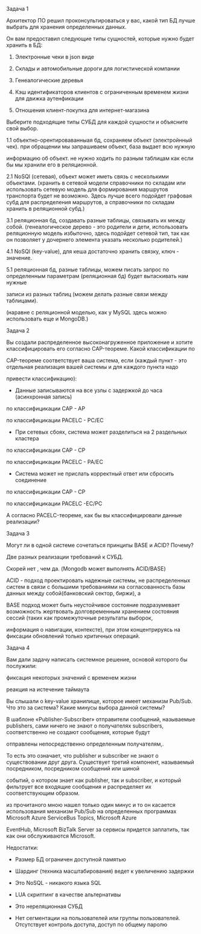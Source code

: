 Задача 1

Архитектор ПО решил проконсультироваться у вас, какой тип БД лучше выбрать для хранения определенных данных.

Он вам предоставил следующие типы сущностей, которые нужно будет хранить в БД:

1. Электронные чеки в json виде

2. Склады и автомобильные дороги для логистической компании

3. Генеалогические деревья

4. Кэш идентификаторов клиентов с ограниченным временем жизни для движка аутенфикации

5. Отношения клиент-покупка для интернет-магазина

Выберите подходящие типы СУБД для каждой сущности и объясните свой выбор.

1.1 объектно-орентироваванныая бд, сохраняем объект (электройнный чек). при обращении мы запрашиваем объект, база выдает всю нужную 

информацию об объект. не нужно ходить по разным таблицам как если бы мы хранили его в реляционной.

2.1 NoSQl (сетевая), объект может иметь связь с несколькими объектами.
(хранить в сетевой модели справочники по складам или использовать сетевую модель для формирования маршрутов транспорта будет не возможно. Здесь лучше всего подойдет графовая субд для распределения маршрутов, а справочники по складам хранить в реляционной субд.)

3.1 реляционная бд, создавать разные таблицы, связывать их между собой.
(генеалогическое дерево - это родители и дети, использовать реляционную модель избыточно, здесь подойдет сетевой тип, так как он позволяет у дочернего элемента указать несколько родителей.)

4.1 NoSQl (key-value), для кеша достаточно хранить связку, ключ - значение.

5.1 реляционная бд, разные таблицы, можем писать запрос по определенным параметрам (реляционная бд) будет вытаскивать нам нужные 

записи из разных таблиц (можем делать разные связи между таблицами).

(наравне с реляционной моделью, как у MySQL здесь можно использовать еще и MongoDB.)

Задача 2

Вы создали распределенное высоконагруженное приложение и хотите классифицировать его согласно CAP-теореме. Какой классификации по 

CAP-теореме соответствует ваша система, если (каждый пункт - это отдельная реализация вашей системы и для каждого пункта надо 

привести классификацию):

 - Данные записываются на все узлы с задержкой до часа (асинхронная запись)

по классифицикации CAP - AP

по классифицикации PACELC - PC/EC

 - При сетевых сбоях, система может разделиться на 2 раздельных кластера

по классифицикации CAP - CP

по классифицикации PACELC - PA/EC

 - Система может не прислать корректный ответ или сбросить соединение

по классифицикации CAP - CP

по классифицикации PACELC -EC/PC

А согласно PACELC-теореме, как бы вы классифицировали данные реализации?


Задача 3

Могут ли в одной системе сочетаться принципы BASE и ACID? Почему?

Две разных реализации требований к СУБД.

Скорей нет , чем да. (Mongodb может выполнять ACID/BASE)


ACID - подход проектировать надежные системы, не распределенных систем в связи с большими требованиями на согласованность базы данных между собой(банковский сектор, биржи), а 

BASE подход может быть неустойчивое состояние подразумевает возможность жертвовать долговременным хранением состояния сессий (таких как промежуточные результаты выборок, 

информация о навигации, контексте), при этом концентрируясь на фиксации обновлений только критичных операций.


Задача 4

Вам дали задачу написать системное решение, основой которого бы послужили:

фиксация некоторых значений с временем жизни

реакция на истечение таймаута

Вы слышали о key-value хранилище, которое имеет механизм Pub/Sub. Что это за система? Какие минусы выбора данной системы?

В шаблоне «Publisher-Subscriber» отправители сообщений, называемые publishers, сами ничего не знают о получателях subscribers, соответственно не создают сообщения, которые будут 

отправлены непосредственно определенным получателям,.

То есть это означает, что publisher и subscriber не знают о существовании друг друга. Существует третий компонент, называемый посредником, посредником сообщений или шиной 

событий, о котором знает как publisher, так и subscriber, и который фильтрует все входящие сообщения и распределяет их соответствующим образом.

из прочитаного мною нашел только один минус и то он касается использования механизм Pub/Sub на определенных программах Microsoft Azure ServiceBus Topics, Microsoft Azure 

EventHub, Microsoft BizTalk Server за сервисы придется заплатить, так как они обслуживаются Microsoft.


Недостатки:

- Размер БД ограничен доступной памятью

- Шардинг (техника масштабирования) ведет к увеличению задержки

- Это NoSQL - никакого языка SQL

- LUA скриптинг в качестве альтернативы

- Это нереляционная СУБД

- Нет сегментации на пользователей или группы пользователей. Отсутствует контроль доступа, доступ по общему паролю

